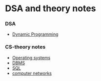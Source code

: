 # DSA and theory notes

### DSA 
- [Dynamic Programming](/dsa/Dynamic%20Programming/dynamic_programming.md) 

### CS-theory notes
- [Operating systems](/theory/operating%20systems/operating_system.md)
- [DBMS](/theory/dbms/dbms.md)
- [SQL]()
- [computer networks](/theory/computer%20networks/computer_networks.md)
